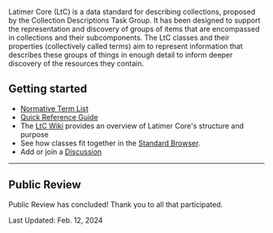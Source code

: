 Latimer Core (LtC) is a data standard for describing collections, proposed by the Collection Descriptions Task Group. It has been designed to support the representation and discovery of groups of items that are encompassed in collections and their subcomponents. The LtC classes and their properties (collectively called terms) aim to represent information that describes these groups of things in enough detail to inform deeper discovery of the resources they contain.

Getting started[](#getting-started)
-----------------------------------
*   [Normative Term List](terms/)
*   [Quick Reference Guide](quick-reference/)
*   The [LtC Wiki](https://github.com/tdwg/ltc/wiki/1.-Overview-of-Latimer-Core) provides an overview of Latimer Core's structure and purpose
*   See how classes fit together in the [Standard Browser](https://rebrand.ly/tdwg-cd-standard-browser).
*   Add or join a [Discussion](https://github.com/tdwg/ltc/discussions)

-------------
## Public Review 
Public Review has concluded! Thank you to all that participated. 

Last Updated: Feb. 12, 2024  
